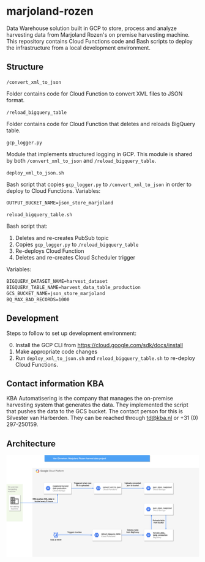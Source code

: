 # marjoland-rozen

Data Warehouse solution built in GCP to store, process and analyze harvesting data from Marjoland Rozen's on premise
harvesting machine. This repository contains Cloud Functions code and Bash scripts to deploy the infrastructure from a
local development environment. 

## Structure

`/convert_xml_to_json`

Folder contains code for Cloud Function to convert XML files to JSON format.

`/reload_bigquery_table`

Folder contains code for Cloud Function that deletes and reloads BigQuery table.

`gcp_logger.py`

Module that implements structured logging in GCP. This module is shared by both `/convert_xml_to_json` and
`/reload_bigquery_table`.

`deploy_xml_to_json.sh`

Bash script that copies `gcp_logger.py` to `/convert_xml_to_json` in order to deploy to Cloud Functions. Variables:
    
    OUTPUT_BUCKET_NAME=json_store_marjoland

`reload_bigquery_table.sh`

Bash script that:

1) Deletes and re-creates PubSub topic
2) Copies `gcp_logger.py` to `/reload_bigquery_table`
3) Re-deploys Cloud Function
4) Deletes and re-creates Cloud Scheduler trigger
   
Variables:
    
    BIGQUERY_DATASET_NAME=harvest_dataset
    BIGQUERY_TABLE_NAME=harvest_data_table_production
    GCS_BUCKET_NAME=json_store_marjoland
    BQ_MAX_BAD_RECORDS=1000

## Development
Steps to follow to set up development environment:

0) Install the GCP CLI from https://cloud.google.com/sdk/docs/install
1) Make appropriate code changes
2) Run `deploy_xml_to_json.sh` and `reload_bigquery_table.sh` to re-deploy Cloud Functions.


## Contact information KBA
KBA Automatisering is the company that manages the on-premise harvesting system that generates the data.
They implemented the script that pushes the data to the GCS bucket. The contact person for this is Silvester van
Harberden. They can be reached through td@kba.nl or +31 (0) 297-250159.

## Architecture
![](architecture.png)

 